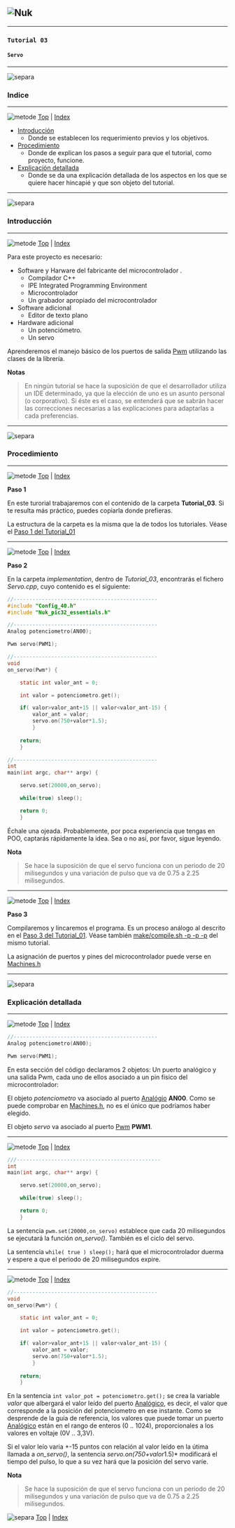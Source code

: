 ![Nuk](img/Nuk-pic-essentials-lib.jpg)
------------------------------------------------------------------------------




------------------------------------------------------------------------------
### `Tutorial 03` 
#### `Servo`




------------------------------------------------------------------------------
<A name="I00"></A>
![separa](img/Nuk-separa.jpg)
### Indice




------------------------------------------------------------------------------
![metode](img/Nuk-metode.jpg)
[Top](#TOP) | [Index](Index.md)


* [Introducción](#I00)
	* Donde se establecen los requerimiento previos y los objetivos.
* [Procedimiento](#P00)
	* Donde de explican los pasos a seguir para que el tutorial, como proyecto,
funcione.
* [Explicación detallada](#E00)
	* Donde se da una explicación detallada de los aspectos en los que se 
quiere hacer hincapié y que son objeto del tutorial.








------------------------------------------------------------------------------
<A name="I00"></A>
![separa](img/Nuk-separa.jpg)
### Introducción








------------------------------------------------------------------------------
![metode](img/Nuk-metode.jpg)
[Top](#TOP) | [Index](Index.md)

Para este proyecto es necesario:

* Software y Harware del fabricante del microcontrolador .
	* Compilador C++
	* IPE Integrated Programming Environment
	* Microcontrolador
	* Un grabador apropiado del microcontrolador 
* Software adicional
	* Editor de texto plano
* Hardware adicional
	* Un potenciómetro.
	* Un servo


Aprenderemos el manejo básico de los puertos de salida [Pwm](Pwm.md) utilizando 
las clases de la librería.

**Notas**
>En ningún tutorial se hace la suposición de que el desarrollador utiliza un 
IDE determinado, ya que la elección de uno es un asunto personal (o corporativo). 
Si éste es el caso, se entenderá que se sabrán hacer las correcciones 
necesarias a las explicaciones para adaptarlas a cada preferencias.








------------------------------------------------------------------------------
<A name="P00"></A>
![separa](img/Nuk-separa.jpg)
### Procedimiento







------------------------------------------------------------------------------
<A name="P01"></A>
![metode](img/Nuk-metode.jpg)
[Top](#TOP) | [Index](Index.md)

**Paso 1**

En este turorial trabajaremos con el contenido de la carpeta **Tutorial_03**. 
Si te resulta más práctico, puedes copiarla donde prefieras.

La estructura de la carpeta es la misma que la de todos los tutoriales. Véase el
[Paso 1 del Tutorial_01](Tutorial_01.md#P01)







------------------------------------------------------------------------------
<A name="P02"></A>
![metode](img/Nuk-metode.jpg)
[Top](#TOP) | [Index](Index.md)

**Paso 2**

En la carpeta *implementation*, dentro de *Tutorial_03*, encontrarás el fichero 
*Servo.cpp*, cuyo contenido es el siguiente:

```C
//----------------------------------------------
#include "Config_40.h"
#include "Nuk_pic32_essentials.h"

//----------------------------------------------
Analog potenciometro(AN00);

Pwm servo(PWM1);

//----------------------------------------------
void
on_servo(Pwm*) {

	static int valor_ant = 0;

	int valor = potenciometro.get();

	if( valor>valor_ant+15 || valor<valor_ant-15) {
		valor_ant = valor;
		servo.on(750+valor*1.5);
		}
	
	return;
	}

//----------------------------------------------
int
main(int argc, char** argv) {

	servo.set(20000,on_servo);

	while(true) sleep();

	return 0;
	}
```

Échale una ojeada. Probablemente, por poca experiencia que tengas en 
POO, captarás rápidamente la idea. Sea o no así, por favor, sigue leyendo.

**Nota**
>Se hace la suposición de que el servo funciona con un periodo de 
20 milisegundos y una variación de pulso que va de 0.75 a 2.25 milisegundos.






------------------------------------------------------------------------------
<A name="P03"></A>
![metode](img/Nuk-metode.jpg)
[Top](#TOP) | [Index](Index.md)

**Paso 3**

Compilaremos y lincaremos el programa. Es un proceso análogo al descrito en 
el [Paso 3 del Tutorial_01](Tutorial_01.md#P03). Véase también 
[make/compile.sh -p -p -p](Tutorial_01.md#E07) del mismo tutorial.

La asignación de puertos y pines del microcontrolador puede verse en 
[Machines.h](Machines.h.md#P01)








------------------------------------------------------------------------------
<A name="E00"></A>
![separa](img/Nuk-separa.jpg)
### Explicación detallada








------------------------------------------------------------------------------
<A name="E01"></A>
![metode](img/Nuk-metode.jpg)
[Top](#TOP) | [Index](Index.md)

```C
//----------------------------------------------
Analog potenciometro(AN00);

Pwm servo(PWM1);

```

En esta sección del código declaramos 2 objetos: Un puerto analógico y una 
salida Pwm, cada uno de ellos asociado a un pin físico del microcontrolador:

El objeto *potenciometro* va asociado al puerto [Analógio](Analog.md) 
**AN00**. Como se puede comprobar en [Machines.h](Machines.h.md#P01), no es 
el único que podríamos haber elegido.

El objeto *servo* va asociado al puerto [Pwm](Pwm.md) **PWM1**.








------------------------------------------------------------------------------
<A name="E02"></A>
![metode](img/Nuk-metode.jpg)
[Top](#TOP) | [Index](Index.md)

```C
///----------------------------------------------
int
main(int argc, char** argv) {

	servo.set(20000,on_servo);

	while(true) sleep();

	return 0;
	}
```

La sentencia `pwm.set(20000,on_servo)` establece que cada 20 milisegundos 
se ejecutará la función *on_servo()*. También es el ciclo del servo.

La sentencia `while( true ) sleep();` hará que el microcontrolador duerma y 
espere a que el periodo de 20 milisegundos expire.








------------------------------------------------------------------------------
<A name="E02"></A>
![metode](img/Nuk-metode.jpg)
[Top](#TOP) | [Index](Index.md)
```C
//----------------------------------------------
void
on_servo(Pwm*) {

	static int valor_ant = 0;

	int valor = potenciometro.get();

	if( valor>valor_ant+15 || valor<valor_ant-15) {
		valor_ant = valor;
		servo.on(750+valor*1.5);
		}
	
	return;
	}

```
En la sentencia `int valor_pot = potenciometro.get();` se crea la variable 
*valor* que albergará el valor leído del puerto [Analógico](Analog.md), 
es decir, el valor que corresponde a la posición del potenciometro en ese 
instante. Como se desprende de la guía de referencia, los valores que puede 
tomar un puerto [Analógico](Analog.md) están en el rango de enteros 
(0 .. 1024), proporcionales a los valores en voltaje (0V .. 3,3V).


Si el valor leío varia +-15 puntos con relación al valor leído en la útima
llamada a *on_servo()*, la sentencia *servo.on(750+valor*1.5)* modificará el 
tiempo del pulso, lo que a su vez hará que la posición del servo varíe.


**Nota**
>Se hace la suposición de que el servo funciona con un periodo de 
20 milisegundos y una variación de pulso que va de 0.75 a 2.25 milisegundos.








 ![separa](img/Nuk-separa.jpg)
[Top](#TOP) | [Index](Index.md)


